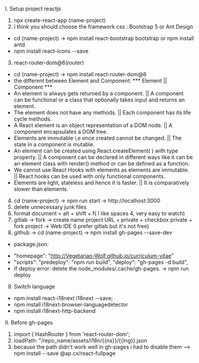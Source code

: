 I. Setup project reactjs
1) npx create-react-app (name-project)
2) I think you should choose the framework css : Bootstrap 5 or Ant Design 
- cd (name-project) -> npm install react-bootstrap bootstrap or npm install antd
- npm install react-icons --save
3) react-router-dom@6(router)
- cd (name-project) -> npm install react-router-dom@6
- the different between Element and Component:
*** Element || Component ***
- An element is always gets returned by a component. || A component can be functional or a class that optionally takes input and returns an element.
- The element does not have any methods. || Each component has its life cycle methods.
- A React element is an object representation of a DOM node. || A component encapsulates a DOM tree.
- Elements are immutable i,e once created cannot be changed. || The state in a component is mutable.
- An element can be created using React.createElement( ) with type property. || A component can be declared in different ways like it can be an element class with render() method or can be defined as a function.
- We cannot use React Hooks with elements as elements are immutable. || React hooks can be used with only functional components.
- Elements are light, stateless and hence it is faster. || It is comparatively slower than elements.
4) cd (name-project) -> npm run start -> http://localhost:3000
5) delete unnecessary junk files
6) format document = alt + shift + f( I like spaces 4, very easy to watch)
7) gitlab -> fork -> create name project URL + private + checkbox private + fork project -> Web IDE (I prefer gitlab but it's not free)
8) github -> cd (name-project) -> npm install gh-pages --save-dev
+ package.json:
- "homepage": "http://Vegetarian-Wolf.github.io/curriculum-vitae"
- "scripts":
"predeploy": "npm run build",
"deploy": "gh-pages -d build",
- If deploy error: delete the node_modules/.cache/gh-pages. -> npm run deploy
9) Switch language
- npm install react-i18next i18next --save; 
- npm install i18next-browser-languagedetector
- npm install i18next-http-backend

II. Before gh-pages
1) import { HashRouter } from 'react-router-dom';
2) loadPath: "/repo_name/assets/i18n/{{ns}}/{{lng}}.json
3) because the path didn't work well in gh-pages i had to disable them --> npm install --save @ap.cx/react-fullpage